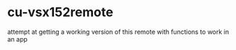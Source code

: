 # cu-vsx152remote
attempt at getting a working version of this remote with functions to work in an app
